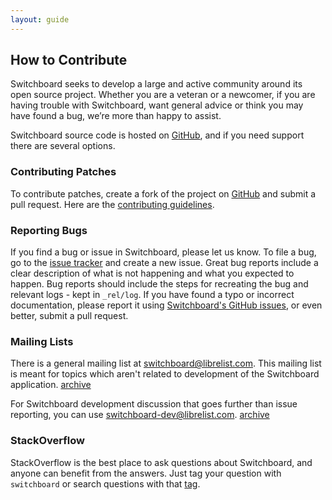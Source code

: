 ```yaml
---
layout: guide
---
```


## How to Contribute

Switchboard seeks to develop a large and active community around its
open source project. Whether you are a veteran or a newcomer, if you
are having trouble with Switchboard, want general advice or think you
may have found a bug, we’re more than happy to assist.

Switchboard source code is hosted on <a
href="https://github.com/thusfresh/switchboard">GitHub</a>, and if
you need support there are several options.

### Contributing Patches

To contribute patches, create a fork of the project on
[GitHub](https://github.com/thusfresh/switchboard) and submit a pull
request. Here are the
[contributing guidelines](https://github.com/thusfresh/switchboard/blob/master/CONTRIBUTING.md).

### Reporting Bugs

If you find a bug or issue in Switchboard, please let us know. To file
a bug, go to the
[issue tracker](https://github.com/thusfresh/switchboard/issues?state=open) and create a
new issue. Great bug reports include a clear description of what is
not happening and what you expected to happen. Bug reports should
include the steps for recreating the bug and relevant logs - kept in
`_rel/log`. If you have found a typo or incorrect documentation,
please report it using
[Switchboard's GitHub issues](https://github.com/thusfresh/switchboard),
or even better, submit a pull request.


### Mailing Lists

There is a general mailing list at <switchboard@librelist.com>. This
mailing list is meant for topics which aren't related to development
of the Switchboard application.
[archive](http://librelist.com/browser/switchboard/)

For Switchboard development discussion that goes further than issue
reporting, you can use <switchboard-dev@librelist.com>.
[archive](http://librelist.com/browser/switchboarddev/)


### StackOverflow

StackOverflow is the best place to ask questions about Switchboard,
and anyone can benefit from the answers.  Just tag your question with
`switchboard` or search questions with that
[tag](http://stackoverflow.com/questions/tagged/switchboard).
